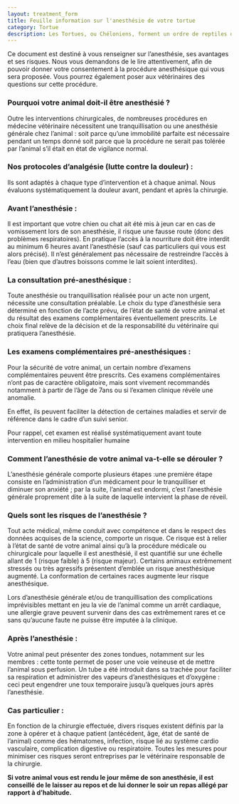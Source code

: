 ```yaml
---
layout: treatment_form
title: Feuille information sur l'anesthésie de votre tortue
category: Tortue
description: Les Tortues, ou Chéloniens, forment un ordre de reptiles dont la caractéristique est d'avoir une carapace.
---
```


Ce document est destiné à vous renseigner sur l’anesthésie, ses avantages et ses risques.
Nous vous demandons de le lire attentivement, afin de pouvoir donner votre consentement à la procédure
anesthésique qui vous sera proposée. Vous pourrez également poser aux vétérinaires des questions sur cette
procédure.

### Pourquoi votre animal doit-il être anesthésié ?

Outre les interventions chirurgicales, de nombreuses procédures en médecine vétérinaire nécessitent une
tranquillisation ou une anesthésie générale chez l’animal : soit parce qu’une immobilité parfaite est nécessaire
pendant un temps donné soit parce que la procédure ne serait pas tolérée par l’animal s’il était en état de
vigilance normal.

### Nos protocoles d’analgésie (lutte contre la douleur) :

Ils sont adaptés à chaque type d’intervention et à chaque animal. Nous évaluons systématiquement la douleur avant,
pendant et après la chirurgie.

### Avant l’anesthésie :

Il est important que votre chien ou chat ait été mis à jeun car en cas de vomissement lors de son anesthésie,
il risque une fausse route (donc des problèmes respiratoires). En pratique l’accès à la nourriture doit
être interdit au minimum 6 heures avant l’anesthésie (sauf cas particuliers qui vous est alors précisé). Il n’est
généralement pas nécessaire de restreindre l’accès à l’eau (bien que d’autres boissons comme le lait soient
interdites).

### La consultation pré-anesthésique :

Toute anesthésie ou tranquillisation réalisée pour un acte non urgent, nécessite une consultation préalable.
Le choix du type d’anesthésie sera déterminé en fonction de l’acte prévu, de l’état de santé de votre animal
et du résultat des examens complémentaires éventuellement prescrits. Le choix final relève de la décision et
de la responsabilité du vétérinaire qui pratiquera l’anesthésie.
 
### Les examens complémentaires pré-anesthésiques :

Pour la sécurité de votre animal, un certain nombre d’examens complémentaires peuvent être prescrits. Ces examens complémentaires n’ont pas de caractère obligatoire, mais sont vivement recommandés notamment à partir de l’âge de 7ans ou si l’examen clinique révèle une anomalie. 

En effet, ils peuvent faciliter la détection de certaines maladies et servir de référence dans le cadre d’un suivi senior.

Pour rappel, cet examen est réalisé systématiquement avant toute intervention en milieu hospitalier humaine

### Comment l’anesthésie de votre animal va-t-elle se dérouler ?

L’anesthésie générale comporte plusieurs étapes :une première étape consiste en l’administration d’un médicament pour le tranquilliser et diminuer son anxiété ; par la suite, l’animal est endormi, c’est l’anesthésie générale proprement dite à la suite de laquelle intervient la phase de réveil.

### Quels sont les risques de l’anesthésie ?

Tout acte médical, même conduit avec compétence et dans le respect des données acquises de la science, comporte un risque. Ce risque est à relier à l’état de santé de votre animal ainsi qu’à la procédure médicale ou chirurgicale pour laquelle il est anesthésié, il est quantifié sur une échelle allant de 1 (risque faible) à 5 (risque majeur). Certains animaux extrêmement stressés ou très agressifs présentent d’emblée un risque anesthésique augmenté. La conformation de certaines races augmente leur risque anesthésique.

Lors d’anesthésie générale et/ou de tranquillisation des complications imprévisibles mettant en jeu la vie de l’animal comme un arrêt cardiaque, une allergie grave peuvent survenir dans des cas extrêmement rares et ce sans qu’aucune faute ne puisse être imputée à la clinique.

### Après l’anesthésie :

Votre animal peut présenter des zones tondues, notamment sur les membres : cette tonte permet de poser une voie veineuse et de mettre l’animal sous perfusion. Un tube a été introduit dans sa trachée pour faciliter sa respiration et administrer des vapeurs d’anesthésiques et d’oxygène : ceci peut engendrer une toux temporaire jusqu’à quelques jours après l’anesthésie.

### Cas particulier :

En fonction de la chirurgie effectuée, divers risques existent définis par la zone à opérer et à chaque patient (antécédent, âge, état de santé de l’animal) comme des hématomes, infection, risque lié au système cardio vasculaire, complication digestive ou respiratoire.
Toutes les mesures pour minimiser ces risques seront entreprises par le vétérinaire responsable de la chirurgie.

**Si votre animal vous est rendu le jour même de son anesthésie, il est conseillé de le laisser au repos et de lui donner le soir un repas allégé par rapport à d’habitude.**
